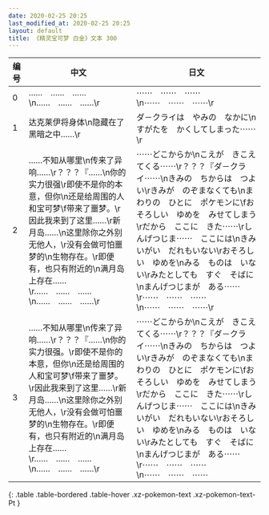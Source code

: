 ```yaml
---
date: 2020-02-25 20:25
last_modified_at: 2020-02-25 20:25
layout: default
title: 《精灵宝可梦 白金》文本 300
---
```

| 编号 | 中文 | 日文 |
| ---- | ---- | ---- |
| 0 | ……　……　……\n……　……　……\r | ⋯⋯　⋯⋯　⋯⋯\n⋯⋯　⋯⋯　⋯⋯\r |
| 1 | 达克莱伊将身体\n隐藏在了黑暗之中……\r | ダ－クライは　やみの　なかに\nすがたを　かくしてしまった⋯⋯\r |
| 2 | ……不知从哪里\n传来了异响……\r？？？『……\n你的实力很强\r即使不是你的本意，但你\n还是给周围的人和宝可梦\f带来了噩梦。\r因此我来到了这里……\r新月岛……\n这里除你之外别无他人，\r没有会做可怕噩梦的\n生物存在。\r即便有，也只有附近的\n满月岛上存在……\r……　……　……\n……　……　……\r | ⋯⋯どこからか\nこえが　きこえてくる⋯⋯\r？？？『ダ－クライ⋯⋯\nきみの　ちからは　つよい\rきみが　のぞまなくても\nまわりの　ひとに　ポケモンに\fおそろしい　ゆめを　みせてしまう\rだから　ここに　きた⋯⋯\rしんげつじま⋯⋯　ここには\nきみいがい　だれもいない\rおそろしい　ゆめを\nみる　ものは　いない\rみたとしても　すぐ　そばに\nまんげつじまが　ある⋯⋯\r⋯⋯　⋯⋯　⋯⋯\n⋯⋯　⋯⋯　⋯⋯\r |
| 3 | ……不知从哪里\n传来了异响……\r？？？『……\n你的实力很强。\r即使不是你的本意，但你\n还是给周围的人和宝可梦\f带来了噩梦。\r因此我来到了这里……\r新月岛……\n这里除你之外别无他人，\r没有会做可怕噩梦的\n生物存在。\r即便有，也只有附近的\n满月岛上存在……\r……　……　……\n……　……　……\r | ⋯⋯どこからか\nこえが　きこえてくる⋯⋯\r？？？『ダ－クライ⋯⋯\nきみの　ちからは　つよい\rきみが　のぞまなくても\nまわりの　ひとに　ポケモンに\fおそろしい　ゆめを　みせてしまう\rだから　ここに　きた⋯⋯\rしんげつじま⋯⋯　ここには\nきみいがい　だれもいない\rおそろしい　ゆめを\nみる　ものは　いない\rみたとしても　すぐ　そばに\nまんげつじまが　ある⋯⋯\r⋯⋯　⋯⋯　⋯⋯\n⋯⋯　⋯⋯　⋯⋯ |
{: .table .table-bordered .table-hover .xz-pokemon-text .xz-pokemon-text-Pt }